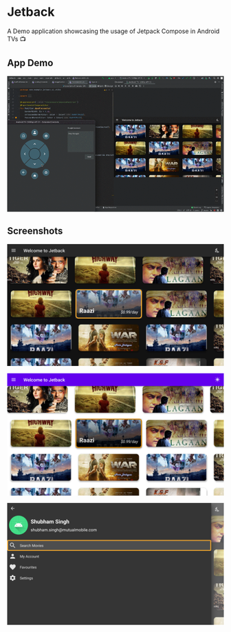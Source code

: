 # Jetback
A Demo application showcasing the usage of Jetpack Compose in Android TVs 📺

## App Demo
![](https://github.com/shubhamsinghmutualmobile/Jetback/blob/master/art/art4.gif?raw=true)

## Screenshots
![](https://raw.githubusercontent.com/shubhamsinghmutualmobile/Jetback/master/art/art1.png)

![](https://github.com/shubhamsinghmutualmobile/Jetback/blob/master/art/art2.png?raw=true)

![](https://github.com/shubhamsinghmutualmobile/Jetback/blob/master/art/art3.png?raw=true)
